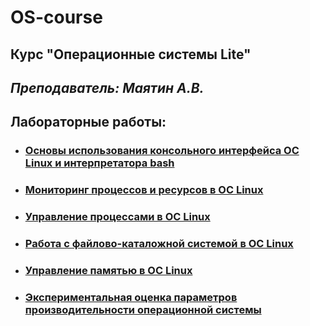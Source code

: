 # OS-course

## Курс "Операционные системы Lite"
## *Преподаватель: Маятин А.В.*

## Лабораторные работы:
- ### <a href="https://github.com/DL4x/itmo-courses/tree/main/OS-course/lab-1">Основы использования консольного интерфейса ОС Linux и интерпретатора bash</a>
- ### <a href="https://github.com/DL4x/itmo-courses/tree/main/OS-course/lab-2">Мониторинг процессов и ресурсов в ОС Linux</a>
- ### <a href="https://github.com/DL4x/itmo-courses/tree/main/OS-course/lab-3">Управление процессами в ОС Linux</a>
- ### <a href="https://github.com/DL4x/itmo-courses/tree/main/OS-course/lab-4">Работа с файлово-каталожной системой в ОС Linux</a>
- ### <a href="https://github.com/DL4x/itmo-courses/tree/main/OS-course/lab-5">Управление памятью в ОС Linux</a>
- ### <a href="https://github.com/DL4x/itmo-courses/tree/main/OS-course/lab-6">Экспериментальная оценка параметров производительности операционной системы</a>
